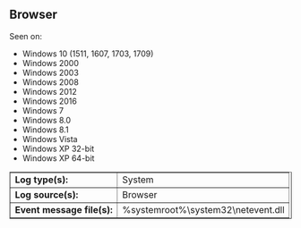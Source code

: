 ## Browser

Seen on:
* Windows 10 (1511, 1607, 1703, 1709)
* Windows 2000
* Windows 2003
* Windows 2008
* Windows 2012
* Windows 2016
* Windows 7
* Windows 8.0
* Windows 8.1
* Windows Vista
* Windows XP 32-bit
* Windows XP 64-bit

<table border="1" class="docutils">
  <tbody>
    <tr>
      <td><b>Log type(s):</b></td>
      <td>System</td>
    </tr>
    <tr>
      <td><b>Log source(s):</b></td>
      <td>Browser</td>
    </tr>
    <tr>
      <td><b>Event message file(s):</b></td>
      <td>%systemroot%\system32\netevent.dll</td>
    </tr>
  </tbody>
</table>

&nbsp;


